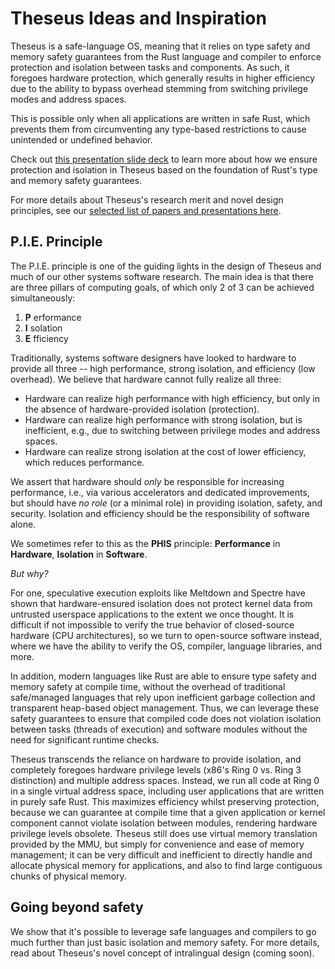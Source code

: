 # Theseus Ideas and Inspiration

Theseus is a safe-language OS, meaning that it relies on type safety and memory safety guarantees from the Rust language and compiler to enforce protection and isolation between tasks and components. 
As such, it foregoes hardware protection, which generally results in higher efficiency due to the ability to bypass overhead stemming from switching privilege modes and address spaces. 

This is possible only when all applications are written in safe Rust, which prevents them from circumventing any type-based restrictions to cause unintended or undefined behavior.

Check out [this presentation slide deck](https://docs.google.com/presentation/d/e/2PACX-1vSa0gp8sbq8S9MB4V-FYjs6xJGIPm0fsZSVdtZ9U2bQWRX9gngwztXTIJiRwxtAosLWPk0v60abDMTU/pub?start=false&loop=false) to learn more about how we ensure protection and isolation in Theseus based on the foundation of Rust's type and memory safety guarantees.

For more details about Theseus's research merit and novel design principles, see our [selected list of papers and presentations here](../misc/papers_presentations.md).


## P.I.E. Principle
The P.I.E. principle is one of the guiding lights in the design of Theseus and much of our other systems software research.
The main idea is that there are three pillars of computing goals, of which only 2 of 3 can be achieved simultaneously:
1. **P** erformance
2. **I** solation
3. **E** fficiency

Traditionally, systems software designers have looked to hardware to provide all three -- high performance, strong isolation, and efficiency (low overhead). 
We believe that hardware cannot fully realize all three:
* Hardware can realize high performance with high efficiency, but only in the absence of hardware-provided isolation (protection).
* Hardware can realize high performance with strong isolation, but is inefficient, e.g., due to switching between privilege modes and address spaces.
* Hardware can realize strong isolation at the cost of lower efficiency, which reduces performance.


We assert that hardware should *only* be responsible for increasing performance, i.e., via various accelerators and dedicated improvements, but should have *no role* (or a minimal role) in providing isolation, safety, and security.
Isolation and efficiency should be the responsibility of software alone.

We sometimes refer to this as the **PHIS** principle: **Performance** in **Hardware**, **Isolation** in **Software**.

*But why?*

For one, speculative execution exploits like Meltdown and Spectre have shown that hardware-ensured isolation does not protect kernel data from untrusted userspace applications to the extent we once thought. It is difficult if not impossible to verify the true behavior of closed-source hardware (CPU architectures), so we turn to open-source software instead, where we have the ability to verify the OS, compiler, language libraries, and more. 

In addition, modern languages like Rust are able to ensure type safety and memory safety at compile time, without the overhead of traditional safe/managed languages that rely upon inefficient garbage collection and transparent heap-based object management.
Thus, we can leverage these safety guarantees to ensure that compiled code does not violation isolation between tasks (threads of execution) and software modules without the need for significant runtime checks.


Theseus transcends the reliance on hardware to provide isolation, and completely foregoes hardware privilege levels (x86's Ring 0 vs. Ring 3 distinction) and multiple address spaces.
Instead, we run all code at Ring 0 in a single virtual address space, including user applications that are written in purely safe Rust.
This maximizes efficiency whilst preserving protection, because we can guarantee at compile time that a given application or kernel component cannot violate isolation between modules, rendering hardware privilege levels obsolete.
Theseus still does use virtual memory translation provided by the MMU, but simply for convenience and ease of memory management; it can be very difficult and inefficient to directly handle and allocate physical memory for applications, and also to find large contiguous chunks of physical memory. 


## Going beyond safety

We show that it's possible to leverage safe languages and compilers to go much further than just basic isolation and memory safety. 
For more details, read about Theseus's novel concept of intralingual design (coming soon). <!-- TODO [intralingual design here](intralingual.md). -->
